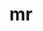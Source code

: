 ---
permalink: /engineering/projects/mr/
project_maintainers: ''
project_stats: sub-projects
sub_projects:
- project_email: mr-provisioner
  project_link_name: mr-provisioner
  project_maintainers: ''
  project_name: mr-provisioner
  project_patches_url: http://patches.linaro.org/api/projects/249/?format=json
  project_scm_url: ''
  project_stats: 'true'
  project_url: https://github.com/mr-provisioner/mr-provisioner
- project_email: mr-provisioner-client
  project_link_name: mr-provisioner-client
  project_maintainers: ''
  project_name: mr-provisioner-client
  project_patches_url: http://patches.linaro.org/api/projects/254/?format=json
  project_scm_url: ''
  project_stats: 'true'
  project_url: https://github.com/Linaro/mr-provisioner-client
title: mr
---